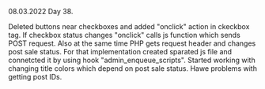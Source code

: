 08.03.2022
Day 38.

Deleted buttons near checkboxes and added "onclick" action in ckeckbox tag. If checkbox status changes "onclick" calls js function which sends POST request. Also at the same time PHP gets request header and changes post sale status. For that implementation created sparated js file and connetcted it by using hook "admin_enqueue_scripts".
Started working with changing title colors which depend on post sale status. Hawe problems with getting post IDs.
